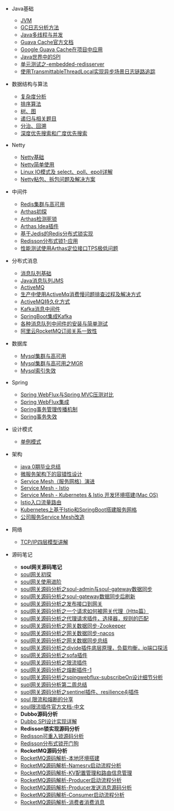 * Java基础
  * [JVM](blog/java_base/jvm/jvm.md)
  * [GC日志分析方法](blog/java_base/jvm/gc_test.md)
  * [Java多线程与并发](blog/java_base/java_thread/java_thread_1.md)
  * [Guava Cache官方文档](blog/java_base/tools/guava-cache-official-doc.md)
  * [Google Guava Cache在项目中应用](blog/java_base/tools/guava-cache.md)
  * [Java世界中的SPI](blog/java_base/spi.md)
  * [单元测试之-embedded-redisserver](blog/java_base/unit-test/embedded-redisserver.md)
  * [使用TransmittableThreadLocal实现异步场景日志链路追踪](blog/java_base/java_thread/trace-log-mdc.md)
  
* 数据结构与算法
  * [复杂度分析](blog/algorithm/time-space-fuzadu.md)
  * [排序算法](blog/algorithm/sort.md)
  * [树、图](blog/algorithm/tree.md)
  * [递归与相关题目](blog/algorithm/digui.md)
  * [分治、回溯](blog/algorithm/fenzhi-huisu.md)
  * [深度优先搜索和广度优先搜索](blog/algorithm/dfs-bfs.md)

* Netty
  * [Netty基础](blog/Netty/netty_base.md)
  * [Netty简单使用](blog/Netty/netty_use_1.md)
  * [Linux IO模式及 select、poll、epoll详解](blog/Netty/select-poll-epoll.md.md)
  * [Netty粘包、拆包问题及解决方案](blog/Netty/encode-decode.md)

* 中间件
  * [Redis集群与高可用](blog/Middleware/redis/redis_1.md)
  * [Arthas初探](blog/Middleware/arthas/startup.md)
  * [Arthas检测死锁](blog/Middleware/arthas/thread.md)
  * [Arthas Idea插件](blog/Middleware/arthas/arthas-idea-plugin.md)
  * [基于Jedis的Redis分布式锁实现](blog/java_base/tools/redislock.md)
  * [Redisson分布式锁1-应用](blog/java_base/tools/redisson-lock.md)
  * [性能测试使用Arthas定位接口TPS极低问题](blog/Middleware/arthas/product-use.md)
* 分布式消息
  * [消息队列基础](blog/Middleware/mq/mq_1.md)
  * [Java消息队列JMS](blog/Middleware/mq/JMS_1.md)
  * [ActiveMQ](blog/Middleware/mq/activemq_1.md)
  * [生产中使用ActiveMq消费慢问题排查过程及解决方式](blog/Middleware/mq/activemq-problem-1.md)
  * [ActiveMQ持久化方式](blog/Middleware/mq/activemq-chijiuhua.md)
  * [Kafka消息中间件](blog/Middleware/kafka/kafka_1.md)
  * [SpringBoot集成Kafka](blog/Middleware/kafka/kafka_2.md)
  * [各种消息队列中间件的安装与简单测试](blog/Middleware/mq/other_mq_test.md)
  * [阿里云RocketMQ订阅关系一致性](blog/Middleware/mq/rocketmq-product-err.md)

* 数据库
  * [Mysql集群与高可用](blog/database/mysql/mysql_1.md)
  * [Mysql集群与高可用之MGR](blog/database/mysql/mysql_2.md)
  * [Mysql索引失效](blog/database/mysql/mysql_3.md)

* Spring
  * [Spring WebFlux与Spring MVC压测对比](blog/spring/springwebflux.md)
  * [Spring WebFlux集成](blog/spring/springwebflux-1.md)
  * [Spring事务管理传播机制](blog/database/mysql/spring-transaction-spread.md)
  * [Spring事务失效](blog/spring/spring-tx-shixiao.md)

* 设计模式
  * [单例模式](blog/design_pattern/singleton.md)

* 架构
  * [java 0期毕业总结](blog/structure/study-summary.md)
  * [微服务架构下的容错性设计](blog/structure/microservice/micro-service-design-1.md)
  * [Service Mesh（服务网格）演进](blog/structure/servicemesh/servicemesh-first.md)
  * [Service Mesh - Istio](blog/structure/servicemesh/servicemesh-three.md)
  * [Service Mesh - Kubernetes & Istio 开发环境搭建(Mac OS)](blog/structure/servicemesh/servicemesh-two.md)
  * [Istio入口流量路由](blog/structure/servicemesh/istio-gateway-rate.md)
  * [Kubernetes上基于Istio和SpringBoot搭建服务网格](blog/structure/servicemesh/istio-springboot.md)
  * [公司服务Service Mesh改造](blog/structure/servicemesh/servicemesh-gaizao.md)

* 网络
  * [TCP/IP四层模型讲解](blog/network/tcp-ip-model.md)

* 源码笔记
  * **soul网关源码笔记**
  * [soul网关初探](blog/sourcecode/soul/soul_1.md)
  * [soul网关使用进阶](blog/sourcecode/soul/soul_2.md)
  * [soul网关源码分析之soul-admin与soul-gateway数据同步](blog/sourcecode/soul/soul_3.md)
  * [soul网关源码分析之soul-gateway数据同步后刷新](blog/sourcecode/soul/soul_4.md)
  * [soul网关源码分析之发布接口到网关](blog/sourcecode/soul/soul_5.md)
  * [soul网关源码分析之一个请求如何被网关代理（Http篇）](blog/sourcecode/soul/soul_6.md)
  * [soul网关源码分析之代理请求插件，选择器，规则的匹配](blog/sourcecode/soul/soul_7.md)
  * [soul网关源码分析之网关数据同步-Zookeeper](blog/sourcecode/soul/soul_8.md)
  * [soul网关源码分析之网关数据同步-nacos](blog/sourcecode/soul/soul_9.md)
  * [soul网关源码分析之网关数据同步总结](blog/sourcecode/soul/soul_10.md)
  * [soul网关源码分析之divide插件底层原理，负载均衡，ip端口探活](blog/sourcecode/soul/soul_11.md)
  * [soul网关源码分析之sofa插件](blog/sourcecode/soul/soul_12.md)
  * [soul网关源码分析之限流插件](blog/sourcecode/soul/soul_13.md)
  * [soul网关源码分析之熔断插件-1](blog/sourcecode/soul/soul_14.md)
  * [soul网关源码分析之spingwebflux-subscribeOn设计细节分析](blog/sourcecode/soul/soul_15.md)
  * [suol网关源码分析第二周总结](blog/sourcecode/soul/soul_16.md)
  * [suol网关源码分析之sentinel插件、resilience4j插件](blog/sourcecode/soul/soul_17.md)
  * [soul 限流和熔断的分享](blog/sourcecode/soul/soul_19.md)
  * [soul限流插件官方文档-中文](blog/sourcecode/soul/soul-ratelimiter-doc-ch.md.md)
  * **Dubbo源码分析**
  * [Dubbo SPI设计实现详解](blog/sourcecode/dubbo/dubbo-spi.md)
  * **Redisson锁实现源码分析**
  * [Redisson可重入锁源码分析](blog/sourcecode/redisson/redisson-lock-1.md)
  * [Redisson分布式锁开门狗](blog/sourcecode/redisson/redisson-lock-dog.md)
  * **RocketMQ源码分析**
  * [RocketMQ源码解析-本地环境搭建](blog/sourcecode/rocketmq/rocketmq-1.md)
  * [RocketMQ源码解析-Namesrv启动流程分析](blog/sourcecode/rocketmq/rocketmq-3.md)
  * [RocketMQ源码解析-KV配置管理和路由信息管理](blog/sourcecode/rocketmq/rocketmq-2.md)
  * [RocketMQ源码解析-Producer启动流程分析](blog/sourcecode/rocketmq/rocketmq-4.md)
  * [RocketMQ源码解析-Producer发送消息源码分析](blog/sourcecode/rocketmq/rocketmq-5.md)
  * [RocketMQ源码解析-Consumer启动流程分析](blog/sourcecode/rocketmq/rocketmq-6.md)
  * [RocketMQ源码解析-消费者消费消息](blog/sourcecode/rocketmq/rocketmq-7.md)
